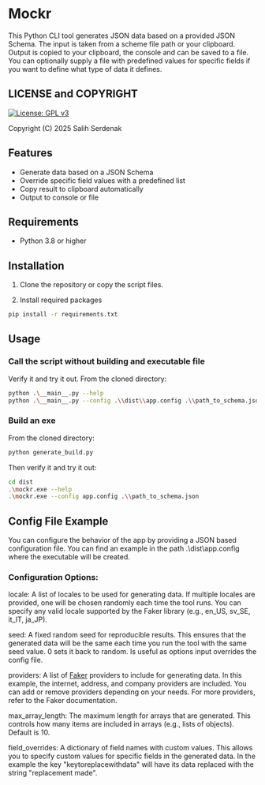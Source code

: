 <!-- Keywords: json schema, mockr, data generator, data faker, fake data, mock data, test data, synthetic data, offline, generator -->

# Mockr
This Python CLI tool generates JSON data based on a provided JSON Schema. The input is taken from a scheme file path or your clipboard. Output is copied to your clipboard, the console and can be saved to a file. You can optionally supply a file with predefined values for specific fields if you want to define what type of data it defines. 

## LICENSE and COPYRIGHT
[![License: GPL v3](https://img.shields.io/badge/License-GPLv3-blue.svg)](https://www.gnu.org/licenses/gpl-3.0)

Copyright (C) 2025 Salih Serdenak

## Features
- Generate data based on a JSON Schema
- Override specific field values with a predefined list
- Copy result to clipboard automatically
- Output to console or file

## Requirements
- Python 3.8 or higher

## Installation

1. Clone the repository or copy the script files.

2. Install required packages
```bash
pip install -r requirements.txt
```
## Usage 
### Call the script without building and executable file
Verify it and try it out. From the cloned directory:
```bash
python .\__main__.py --help
python .\__main__.py --config .\\dist\\app.config .\\path_to_schema.json
```

### Build an exe
From the cloned directory:
```bash
python generate_build.py
```

Then verify it and try it out:
```bash
cd dist
.\mockr.exe --help
.\mockr.exe --config app.config .\\path_to_schema.json
```

## Config File Example
You can configure the behavior of the app by providing a JSON based configuration file. You can find an example in the path .\dist\app.config where the executable will be created. 

### Configuration Options:
locale: A list of locales to be used for generating data. If multiple locales are provided, one will be chosen randomly each time the tool runs. You can specify any valid locale supported by the Faker library (e.g., en_US, sv_SE, it_IT, ja_JP).

seed: A fixed random seed for reproducible results. This ensures that the generated data will be the same each time you run the tool with the same seed value. 0 sets it back to random. Is useful as options input overrides the config file.

providers: A list of [Faker](https://pypi.org/project/Faker) providers to include for generating data. In this example, the internet, address, and company providers are included. You can add or remove providers depending on your needs. For more providers, refer to the Faker documentation.

max_array_length: The maximum length for arrays that are generated. This controls how many items are included in arrays (e.g., lists of objects). Default is 10.

field_overrides: A dictionary of field names with custom values. This allows you to specify custom values for specific fields in the generated data. In the example the key "keytoreplacewithdata" will have its data replaced with the string "replacement made".
